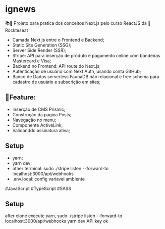 # ignews

📚🚧 Projeto para pratica dos conceitos Next.js pelo curso ReactJS da 🚀 Rockteseat

- Camada Next.js entre o Frontend e Backend;
- Static Site Generation (SSG);
- Server Side Render (SSR);
- Stripe: API para inserção de produto e pagamento online com bandeiras Mastercard e Visa;
- Backend no Frontend: API route do Next.js;
- Autenticação de usuário com Next Auth, usando conta GitHub;
- Banco de Dados serverless FaunaDB não relacional e free schema para cadastro de usuário e subscrição em sites;

## 📝Feature:

- Inserção de CMS Prismic;
- Construção da pagina Posts;
- Navegação no menu;
- Componente ActiveLink;
- Validanddo assinatura ativa;

## Setup
- yarn;
- yarn dev;
- other terminal: sudo ./stripe listen --forward-to localhost:3000/api/webhooks
- .env.local: config variavel ambiente

#JavaScript #TypeScript #SASS

## Setup
after clone execute yarn,
sudo ./stripe listen --forward-to localhost:3000/api/webhooks
yarn dev
API key ok
